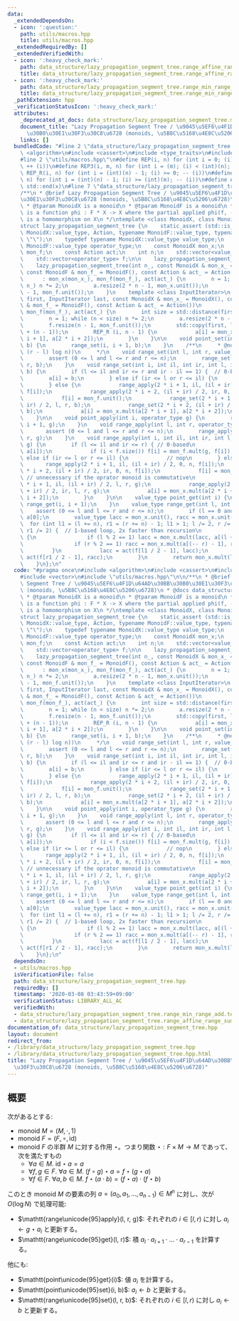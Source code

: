 ```yaml
---
data:
  _extendedDependsOn:
  - icon: ':question:'
    path: utils/macros.hpp
    title: utils/macros.hpp
  _extendedRequiredBy: []
  _extendedVerifiedWith:
  - icon: ':heavy_check_mark:'
    path: data_structure/lazy_propagation_segment_tree.range_affine_range_sum.test.cpp
    title: data_structure/lazy_propagation_segment_tree.range_affine_range_sum.test.cpp
  - icon: ':heavy_check_mark:'
    path: data_structure/lazy_propagation_segment_tree.range_min_range_add.test.cpp
    title: data_structure/lazy_propagation_segment_tree.range_min_range_add.test.cpp
  _pathExtension: hpp
  _verificationStatusIcon: ':heavy_check_mark:'
  attributes:
    _deprecated_at_docs: data_structure/lazy_propagation_segment_tree.md
    document_title: "Lazy Propagation Segment Tree / \u9045\u5EF6\u4F1D\u64AD\u30BB\
      \u30B0\u30E1\u30F3\u30C8\u6728 (monoids, \u5B8C\u5168\u4E8C\u5206\u6728)"
    links: []
  bundledCode: "#line 2 \"data_structure/lazy_propagation_segment_tree.hpp\"\n#include\
    \ <algorithm>\n#include <cassert>\n#include <type_traits>\n#include <vector>\n\
    #line 2 \"utils/macros.hpp\"\n#define REP(i, n) for (int i = 0; (i) < (int)(n);\
    \ ++ (i))\n#define REP3(i, m, n) for (int i = (m); (i) < (int)(n); ++ (i))\n#define\
    \ REP_R(i, n) for (int i = (int)(n) - 1; (i) >= 0; -- (i))\n#define REP3R(i, m,\
    \ n) for (int i = (int)(n) - 1; (i) >= (int)(m); -- (i))\n#define ALL(x) std::begin(x),\
    \ std::end(x)\n#line 7 \"data_structure/lazy_propagation_segment_tree.hpp\"\n\n\
    /**\n * @brief Lazy Propagation Segment Tree / \u9045\u5EF6\u4F1D\u64AD\u30BB\u30B0\
    \u30E1\u30F3\u30C8\u6728 (monoids, \u5B8C\u5168\u4E8C\u5206\u6728)\n * @docs data_structure/lazy_propagation_segment_tree.md\n\
    \ * @tparam MonoidX is a monoid\n * @tparam MonoidF is a monoid\n * @tparam Action\
    \ is a function phi : F * X -> X where the partial applied phi(f, -) : X -> X\
    \ is a homomorphism on X\n */\ntemplate <class MonoidX, class MonoidF, class Action>\n\
    struct lazy_propagation_segment_tree {\n    static_assert (std::is_invocable_r<typename\
    \ MonoidX::value_type, Action, typename MonoidF::value_type, typename MonoidX::value_type>::value,\
    \ \"\");\n    typedef typename MonoidX::value_type value_type;\n    typedef typename\
    \ MonoidF::value_type operator_type;\n    const MonoidX mon_x;\n    const MonoidF\
    \ mon_f;\n    const Action act;\n    int n;\n    std::vector<value_type> a;\n\
    \    std::vector<operator_type> f;\n\n    lazy_propagation_segment_tree() = default;\n\
    \    lazy_propagation_segment_tree(int n_, const MonoidX & mon_x_ = MonoidX(),\
    \ const MonoidF & mon_f_ = MonoidF(), const Action & act_ = Action())\n      \
    \      : mon_x(mon_x_), mon_f(mon_f_), act(act_) {\n        n = 1; while (n <\
    \ n_) n *= 2;\n        a.resize(2 * n - 1, mon_x.unit());\n        f.resize(n\
    \ - 1, mon_f.unit());\n    }\n    template <class InputIterator>\n    lazy_propagation_segment_tree(InputIterator\
    \ first, InputIterator last, const MonoidX & mon_x_ = MonoidX(), const MonoidF\
    \ & mon_f_ = MonoidF(), const Action & act_ = Action())\n            : mon_x(mon_x_),\
    \ mon_f(mon_f_), act(act_) {\n        int size = std::distance(first, last);\n\
    \        n = 1; while (n < size) n *= 2;\n        a.resize(2 * n - 1, mon_x.unit());\n\
    \        f.resize(n - 1, mon_f.unit());\n        std::copy(first, last, a.begin()\
    \ + (n - 1));\n        REP_R (i, n - 1) {\n            a[i] = mon_x.mult(a[2 *\
    \ i + 1], a[2 * i + 2]);\n        }\n    }\n\n    void point_set(int i, value_type\
    \ b) {\n        range_set(i, i + 1, b);\n    }\n    /**\n     * @note O(min(n,\
    \ (r - l) log n))\n     */\n    void range_set(int l, int r, value_type b) {\n\
    \        assert (0 <= l and l <= r and r <= n);\n        range_set(0, 0, n, l,\
    \ r, b);\n    }\n    void range_set(int i, int il, int ir, int l, int r, value_type\
    \ b) {\n        if (l <= il and ir <= r and ir - il == 1) {  // 0-based\n    \
    \        a[i] = b;\n        } else if (ir <= l or r <= il) {\n            // nop\n\
    \        } else {\n            range_apply(2 * i + 1, il, (il + ir) / 2, 0, n,\
    \ f[i]);\n            range_apply(2 * i + 2, (il + ir) / 2, ir, 0, n, f[i]);\n\
    \            f[i] = mon_f.unit();\n            range_set(2 * i + 1, il, (il +\
    \ ir) / 2, l, r, b);\n            range_set(2 * i + 2, (il + ir) / 2, ir, l, r,\
    \ b);\n            a[i] = mon_x.mult(a[2 * i + 1], a[2 * i + 2]);\n        }\n\
    \    }\n\n    void point_apply(int i, operator_type g) {\n        range_apply(i,\
    \ i + 1, g);\n    }\n    void range_apply(int l, int r, operator_type g) {\n \
    \       assert (0 <= l and l <= r and r <= n);\n        range_apply(0, 0, n, l,\
    \ r, g);\n    }\n    void range_apply(int i, int il, int ir, int l, int r, operator_type\
    \ g) {\n        if (l <= il and ir <= r) { // 0-based\n            a[i] = act(g,\
    \ a[i]);\n            if (i < f.size()) f[i] = mon_f.mult(g, f[i]);\n        }\
    \ else if (ir <= l or r <= il) {\n            // nop\n        } else {\n     \
    \       range_apply(2 * i + 1, il, (il + ir) / 2, 0, n, f[i]);\n            range_apply(2\
    \ * i + 2, (il + ir) / 2, ir, 0, n, f[i]);\n            f[i] = mon_f.unit(); \
    \ // unnecessary if the oprator monoid is commutative\n            range_apply(2\
    \ * i + 1, il, (il + ir) / 2, l, r, g);\n            range_apply(2 * i + 2, (il\
    \ + ir) / 2, ir, l, r, g);\n            a[i] = mon_x.mult(a[2 * i + 1], a[2 *\
    \ i + 2]);\n        }\n    }\n\n    value_type point_get(int i) {\n        return\
    \ range_get(i, i + 1);\n    }\n    value_type range_get(int l, int r) {\n    \
    \    assert (0 <= l and l <= r and r <= n);\n        if (l == 0 and r == n) return\
    \ a[0];\n        value_type lacc = mon_x.unit(), racc = mon_x.unit();\n      \
    \  for (int l1 = (l += n), r1 = (r += n) - 1; l1 > 1; l /= 2, r /= 2, l1 /= 2,\
    \ r1 /= 2) {  // 1-based loop, 2x faster than recursion\n            if (l < r)\
    \ {\n                if (l % 2 == 1) lacc = mon_x.mult(lacc, a[(l ++) - 1]);\n\
    \                if (r % 2 == 1) racc = mon_x.mult(a[(-- r) - 1], racc);\n   \
    \         }\n            lacc = act(f[l1 / 2 - 1], lacc);\n            racc =\
    \ act(f[r1 / 2 - 1], racc);\n        }\n        return mon_x.mult(lacc, racc);\n\
    \    }\n};\n"
  code: "#pragma once\n#include <algorithm>\n#include <cassert>\n#include <type_traits>\n\
    #include <vector>\n#include \"utils/macros.hpp\"\n\n/**\n * @brief Lazy Propagation\
    \ Segment Tree / \u9045\u5EF6\u4F1D\u64AD\u30BB\u30B0\u30E1\u30F3\u30C8\u6728\
    \ (monoids, \u5B8C\u5168\u4E8C\u5206\u6728)\n * @docs data_structure/lazy_propagation_segment_tree.md\n\
    \ * @tparam MonoidX is a monoid\n * @tparam MonoidF is a monoid\n * @tparam Action\
    \ is a function phi : F * X -> X where the partial applied phi(f, -) : X -> X\
    \ is a homomorphism on X\n */\ntemplate <class MonoidX, class MonoidF, class Action>\n\
    struct lazy_propagation_segment_tree {\n    static_assert (std::is_invocable_r<typename\
    \ MonoidX::value_type, Action, typename MonoidF::value_type, typename MonoidX::value_type>::value,\
    \ \"\");\n    typedef typename MonoidX::value_type value_type;\n    typedef typename\
    \ MonoidF::value_type operator_type;\n    const MonoidX mon_x;\n    const MonoidF\
    \ mon_f;\n    const Action act;\n    int n;\n    std::vector<value_type> a;\n\
    \    std::vector<operator_type> f;\n\n    lazy_propagation_segment_tree() = default;\n\
    \    lazy_propagation_segment_tree(int n_, const MonoidX & mon_x_ = MonoidX(),\
    \ const MonoidF & mon_f_ = MonoidF(), const Action & act_ = Action())\n      \
    \      : mon_x(mon_x_), mon_f(mon_f_), act(act_) {\n        n = 1; while (n <\
    \ n_) n *= 2;\n        a.resize(2 * n - 1, mon_x.unit());\n        f.resize(n\
    \ - 1, mon_f.unit());\n    }\n    template <class InputIterator>\n    lazy_propagation_segment_tree(InputIterator\
    \ first, InputIterator last, const MonoidX & mon_x_ = MonoidX(), const MonoidF\
    \ & mon_f_ = MonoidF(), const Action & act_ = Action())\n            : mon_x(mon_x_),\
    \ mon_f(mon_f_), act(act_) {\n        int size = std::distance(first, last);\n\
    \        n = 1; while (n < size) n *= 2;\n        a.resize(2 * n - 1, mon_x.unit());\n\
    \        f.resize(n - 1, mon_f.unit());\n        std::copy(first, last, a.begin()\
    \ + (n - 1));\n        REP_R (i, n - 1) {\n            a[i] = mon_x.mult(a[2 *\
    \ i + 1], a[2 * i + 2]);\n        }\n    }\n\n    void point_set(int i, value_type\
    \ b) {\n        range_set(i, i + 1, b);\n    }\n    /**\n     * @note O(min(n,\
    \ (r - l) log n))\n     */\n    void range_set(int l, int r, value_type b) {\n\
    \        assert (0 <= l and l <= r and r <= n);\n        range_set(0, 0, n, l,\
    \ r, b);\n    }\n    void range_set(int i, int il, int ir, int l, int r, value_type\
    \ b) {\n        if (l <= il and ir <= r and ir - il == 1) {  // 0-based\n    \
    \        a[i] = b;\n        } else if (ir <= l or r <= il) {\n            // nop\n\
    \        } else {\n            range_apply(2 * i + 1, il, (il + ir) / 2, 0, n,\
    \ f[i]);\n            range_apply(2 * i + 2, (il + ir) / 2, ir, 0, n, f[i]);\n\
    \            f[i] = mon_f.unit();\n            range_set(2 * i + 1, il, (il +\
    \ ir) / 2, l, r, b);\n            range_set(2 * i + 2, (il + ir) / 2, ir, l, r,\
    \ b);\n            a[i] = mon_x.mult(a[2 * i + 1], a[2 * i + 2]);\n        }\n\
    \    }\n\n    void point_apply(int i, operator_type g) {\n        range_apply(i,\
    \ i + 1, g);\n    }\n    void range_apply(int l, int r, operator_type g) {\n \
    \       assert (0 <= l and l <= r and r <= n);\n        range_apply(0, 0, n, l,\
    \ r, g);\n    }\n    void range_apply(int i, int il, int ir, int l, int r, operator_type\
    \ g) {\n        if (l <= il and ir <= r) { // 0-based\n            a[i] = act(g,\
    \ a[i]);\n            if (i < f.size()) f[i] = mon_f.mult(g, f[i]);\n        }\
    \ else if (ir <= l or r <= il) {\n            // nop\n        } else {\n     \
    \       range_apply(2 * i + 1, il, (il + ir) / 2, 0, n, f[i]);\n            range_apply(2\
    \ * i + 2, (il + ir) / 2, ir, 0, n, f[i]);\n            f[i] = mon_f.unit(); \
    \ // unnecessary if the oprator monoid is commutative\n            range_apply(2\
    \ * i + 1, il, (il + ir) / 2, l, r, g);\n            range_apply(2 * i + 2, (il\
    \ + ir) / 2, ir, l, r, g);\n            a[i] = mon_x.mult(a[2 * i + 1], a[2 *\
    \ i + 2]);\n        }\n    }\n\n    value_type point_get(int i) {\n        return\
    \ range_get(i, i + 1);\n    }\n    value_type range_get(int l, int r) {\n    \
    \    assert (0 <= l and l <= r and r <= n);\n        if (l == 0 and r == n) return\
    \ a[0];\n        value_type lacc = mon_x.unit(), racc = mon_x.unit();\n      \
    \  for (int l1 = (l += n), r1 = (r += n) - 1; l1 > 1; l /= 2, r /= 2, l1 /= 2,\
    \ r1 /= 2) {  // 1-based loop, 2x faster than recursion\n            if (l < r)\
    \ {\n                if (l % 2 == 1) lacc = mon_x.mult(lacc, a[(l ++) - 1]);\n\
    \                if (r % 2 == 1) racc = mon_x.mult(a[(-- r) - 1], racc);\n   \
    \         }\n            lacc = act(f[l1 / 2 - 1], lacc);\n            racc =\
    \ act(f[r1 / 2 - 1], racc);\n        }\n        return mon_x.mult(lacc, racc);\n\
    \    }\n};\n"
  dependsOn:
  - utils/macros.hpp
  isVerificationFile: false
  path: data_structure/lazy_propagation_segment_tree.hpp
  requiredBy: []
  timestamp: '2020-03-08 03:43:59+09:00'
  verificationStatus: LIBRARY_ALL_AC
  verifiedWith:
  - data_structure/lazy_propagation_segment_tree.range_min_range_add.test.cpp
  - data_structure/lazy_propagation_segment_tree.range_affine_range_sum.test.cpp
documentation_of: data_structure/lazy_propagation_segment_tree.hpp
layout: document
redirect_from:
- /library/data_structure/lazy_propagation_segment_tree.hpp
- /library/data_structure/lazy_propagation_segment_tree.hpp.html
title: "Lazy Propagation Segment Tree / \u9045\u5EF6\u4F1D\u64AD\u30BB\u30B0\u30E1\
  \u30F3\u30C8\u6728 (monoids, \u5B8C\u5168\u4E8C\u5206\u6728)"
---
```

## 概要

次があるとする:

-   monoid $M = (M, \cdot, 1)$
-   monoid $F = (F, \circ, \mathrm{id})$
-   monoid $F$ の半群 $M$ に対する作用 $\star$。つまり関数 $\star : F \times M \to M$ であって、次を満たすもの
    -   $\forall a \in M.~ \mathrm{id} \star a = a$
    -   $\forall f, g \in F.~ \forall a \in M.~ (f \circ g) \star a = f \star (g \star a)$
    -   $\forall f \in F.~ \forall a, b \in M.~ f \star (a \cdot b) = (f \star a) \cdot (f \star b)$

このとき monoid $M$ の要素の列 $a = (a_0, a_1, \dots, a _ {n - 1}) \in M^n$ に対し、次が $O(\log N)$ で処理可能:

-   $\mathtt{range\unicode{95}apply}(l, r, g)$: それぞれの $i \in [l, r)$ に対し $a_i \gets g \star a_i$ と更新する。
-   $\mathtt{range\unicode{95}get}(l, r)$: 積 $a_l \cdot a _ {l + 1} \cdot \dots \cdot a _ {r - 1}$ を計算する。

他にも:

-   $\mathtt{point\unicode{95}get}(i)$: 値 $a_i$ を計算する。
-   $\mathtt{point\unicode{95}set}(i, b)$: $a_i \gets b$ と更新する。
-   $\mathtt{range\unicode{95}set}(l, r, b)$: それぞれの $i \in [l, r)$ に対し $a_i \gets b$ と更新する。
